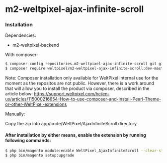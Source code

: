 # m2-weltpixel-ajax-infinite-scroll

### Installation

Dependencies:
 - m2-weltpixel-backend

With composer:

```sh
$ composer config repositories.m2-weltpixel-ajax-infinite-scroll git git@github.com:rusdragos/m2-weltpixel-ajax-infinite-scroll.git
$ composer require weltpixel/m2-weltpixel-ajax-infinite-scroll:dev-master
```
Note: Composer installation only available for WeltPixel internal use for the moment as the repositos are not public. However, there is a work around that will allow you to install the product via composer, described in the article below: https://support.weltpixel.com/hc/en-us/articles/115000216654-How-to-use-composer-and-install-Pearl-Theme-or-other-WeltPixel-extensions


Manually:

Copy the zip into app/code/WeltPixel/AjaxInfiniteScroll directory


#### After installation by either means, enable the extension by running following commands:

```sh
$ php bin/magento module:enable WeltPixel_AjaxInfiniteScroll --clear-static-content
$ php bin/magento setup:upgrade
```
